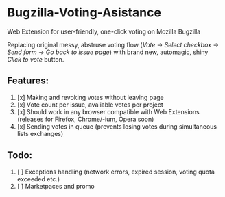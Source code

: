 # Bugzilla-Voting-Asistance
Web Extension for user-friendly, one-click voting on Mozilla Bugzilla

Replacing original messy, abstruse voting flow (_Vote_ → _Select checkbox_ → _Send form_ → _Go back to issue page_) with brand new, automagic, shiny _Click to vote_ button.

## Features:
1. [x] Making and revoking votes without leaving page
2. [x] Vote count per issue, avaliable votes per project
3. [x] Should work in any browser compatible with Web Extensions (releases for Firefox, Chrome/-ium, Opera soon)
4. [x] Sending votes in queue (prevents losing votes during simultaneous lists exchanges)

## Todo:
1. [ ] Exceptions handling (network errors, expired session, voting quota exceeded etc.)
2. [ ] Marketpaces and promo
